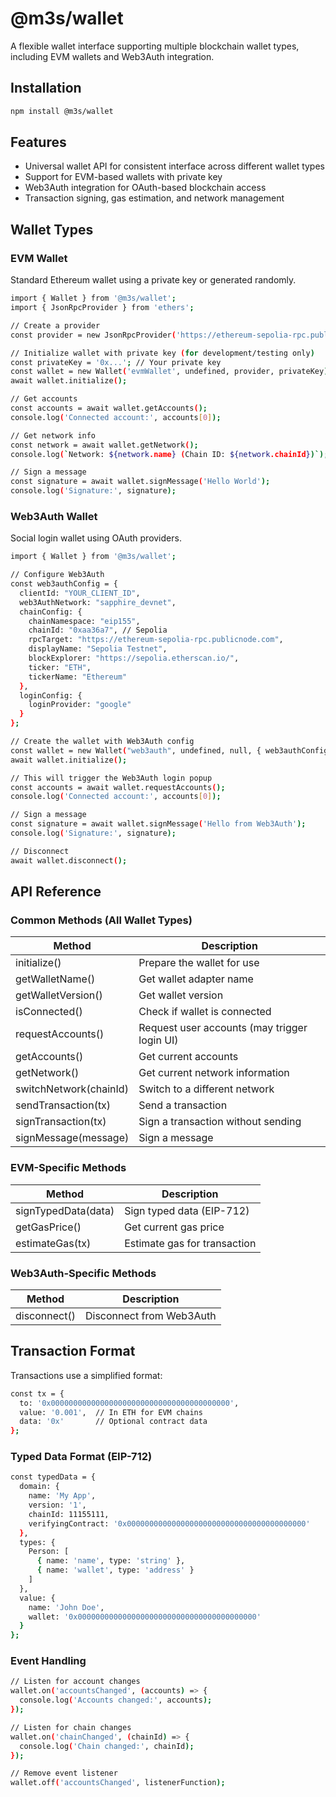 # @m3s/wallet

A flexible wallet interface supporting multiple blockchain wallet types, including EVM wallets and Web3Auth integration.

## Installation

```bash
npm install @m3s/wallet
```

## Features

* Universal wallet API for consistent interface across different wallet types
* Support for EVM-based wallets with private key
* Web3Auth integration for OAuth-based blockchain access
* Transaction signing, gas estimation, and network management

## Wallet Types

### EVM Wallet
Standard Ethereum wallet using a private key or generated randomly.

```bash
import { Wallet } from '@m3s/wallet';
import { JsonRpcProvider } from 'ethers';

// Create a provider
const provider = new JsonRpcProvider('https://ethereum-sepolia-rpc.publicnode.com');

// Initialize wallet with private key (for development/testing only)
const privateKey = '0x...'; // Your private key
const wallet = new Wallet('evmWallet', undefined, provider, privateKey);
await wallet.initialize();

// Get accounts
const accounts = await wallet.getAccounts();
console.log('Connected account:', accounts[0]);

// Get network info
const network = await wallet.getNetwork();
console.log(`Network: ${network.name} (Chain ID: ${network.chainId})`);

// Sign a message
const signature = await wallet.signMessage('Hello World');
console.log('Signature:', signature);
```

### Web3Auth Wallet
Social login wallet using OAuth providers.

```bash
import { Wallet } from '@m3s/wallet';

// Configure Web3Auth
const web3authConfig = {
  clientId: "YOUR_CLIENT_ID",
  web3AuthNetwork: "sapphire_devnet", 
  chainConfig: {
    chainNamespace: "eip155",
    chainId: "0xaa36a7", // Sepolia
    rpcTarget: "https://ethereum-sepolia-rpc.publicnode.com",
    displayName: "Sepolia Testnet",
    blockExplorer: "https://sepolia.etherscan.io/",
    ticker: "ETH",
    tickerName: "Ethereum"
  },
  loginConfig: {
    loginProvider: "google"
  }
};

// Create the wallet with Web3Auth config
const wallet = new Wallet("web3auth", undefined, null, { web3authConfig });
await wallet.initialize();

// This will trigger the Web3Auth login popup
const accounts = await wallet.requestAccounts();
console.log('Connected account:', accounts[0]);

// Sign a message
const signature = await wallet.signMessage('Hello from Web3Auth');
console.log('Signature:', signature);

// Disconnect
await wallet.disconnect();
```

## API Reference

### Common Methods (All Wallet Types)

| Method   | Description |
| -------- | ------- |
| initialize() |Prepare the wallet for use |
| getWalletName() |Get wallet adapter name |
| getWalletVersion() |Get wallet version |
| isConnected() | Check if wallet is connected |
| requestAccounts() | Request user accounts (may trigger login UI) |
| getAccounts() | Get current accounts |
| getNetwork() | Get current network information |
| switchNetwork(chainId) | Switch to a different network |
| sendTransaction(tx) | Send a transaction |
| signTransaction(tx) | Sign a transaction without sending |
| signMessage(message) | Sign a message|


### EVM-Specific Methods

| Method   | Description |
| -------- | ------- |
| signTypedData(data) | Sign typed data (EIP-712) |
| getGasPrice() | Get current gas price |
| estimateGas(tx) | Estimate gas for transaction |


### Web3Auth-Specific Methods

| Method   | Description |
| -------- | ------- |
| disconnect() | Disconnect from Web3Auth |


## Transaction Format
Transactions use a simplified format:

```bash
const tx = {
  to: '0x0000000000000000000000000000000000000000',
  value: '0.001',  // In ETH for EVM chains
  data: '0x'       // Optional contract data
};
```

### Typed Data Format (EIP-712)

```bash
const typedData = {
  domain: {
    name: 'My App',
    version: '1',
    chainId: 11155111,
    verifyingContract: '0x0000000000000000000000000000000000000000'
  },
  types: {
    Person: [
      { name: 'name', type: 'string' },
      { name: 'wallet', type: 'address' }
    ]
  },
  value: {
    name: 'John Doe',
    wallet: '0x0000000000000000000000000000000000000000'
  }
};
```

### Event Handling

```bash
// Listen for account changes
wallet.on('accountsChanged', (accounts) => {
  console.log('Accounts changed:', accounts);
});

// Listen for chain changes
wallet.on('chainChanged', (chainId) => {
  console.log('Chain changed:', chainId);
});

// Remove event listener
wallet.off('accountsChanged', listenerFunction);
```